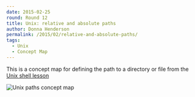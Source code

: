 ```yaml
---
date: 2015-02-25
round: Round 12
title: Unix: relative and absolute paths
author: Donna Henderson
permalink: /2015/02/relative-and-absolute-paths/
tags:
  - Unix
  - Concept Map
---
```

This is a concept map for defining the path to a directory or file from the [Unix shell lesson](http://swcarpentry.github.io/shell-novice/01-filedir.html)

![Unix paths concept map](http://i.imgur.com/ElcV7MB.jpg)
